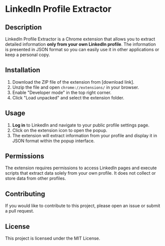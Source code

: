 # LinkedIn Profile Extractor

## Description
LinkedIn Profile Extractor is a Chrome extension that allows you to extract detailed information **only from your own LinkedIn profile**. The information is presented in JSON format so you can easily use it in other applications or keep a personal copy.

## Installation
1. Download the ZIP file of the extension from [download link].
2. Unzip the file and open `chrome://extensions/` in your browser.
3. Enable "Developer mode" in the top right corner.
4. Click "Load unpacked" and select the extension folder.

## Usage
1. **Log in** to LinkedIn and navigate to your public profile settings page.
2. Click on the extension icon to open the popup.
3. The extension will extract information from your profile and display it in JSON format within the popup interface.

## Permissions
The extension requires permissions to access LinkedIn pages and execute scripts that extract data solely from your own profile. It does not collect or store data from other profiles.

## Contributing
If you would like to contribute to this project, please open an issue or submit a pull request.

## License
This project is licensed under the MIT License.
 